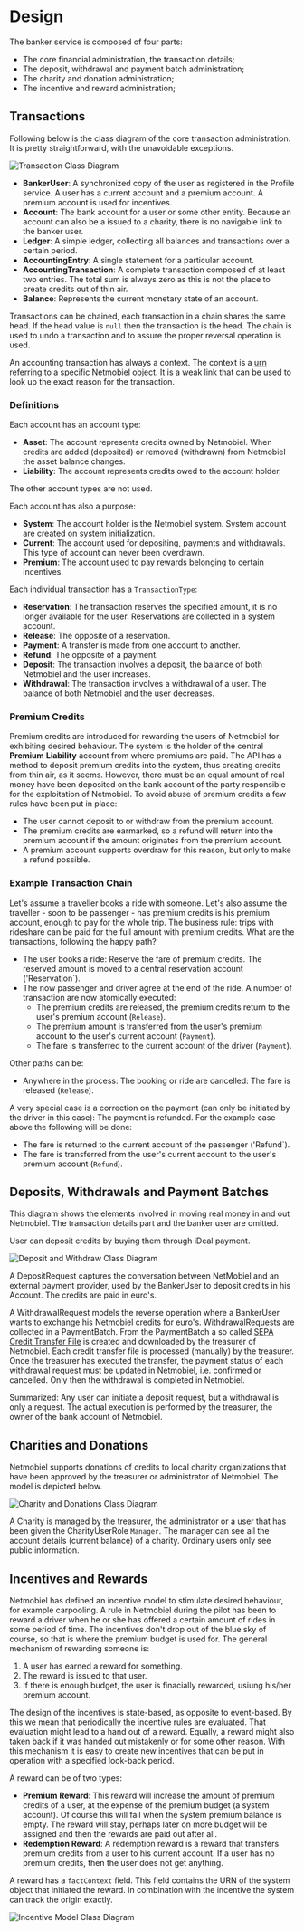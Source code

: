 # Design
The banker service is composed of four parts: 
* The core financial administration, the transaction details;
* The deposit, withdrawal and payment batch administration;
* The charity and donation administration;
* The incentive and reward administration;

## Transactions
Following below is the class diagram of the core transaction administration. It is pretty straightforward, with the unavoidable exceptions.

![Transaction Class Diagram](Banker-Transactions-Class-Diagram.png) 

* **BankerUser**: A synchronized copy of the user as registered in the Profile service. A user has a current account and a premium account. A premium account is used for incentives.
* **Account**: The bank account for a user or some other entity. Because an account can also be a issued to a charity, there is no navigable link to the banker user.
* **Ledger**: A simple ledger, collecting all balances and transactions over a certain period.
* **AccountingEntry**: A single statement for a particular account.
* **AccountingTransaction**: A complete transaction composed of at least two entries. The total sum is always zero as this is not the place to create credits out of thin air.
* **Balance**: Represents the current monetary state of an account. 

Transactions can be chained, each transaction in a chain shares the same head. If the head value is `null` then the transaction is the head. The chain is used to undo a transaction and to assure the proper reversal operation is used.

An accounting transaction has always a context. The context is a [urn](../../doc/design.md#identification-of-system-objects) referring to a specific Netmobiel object. It is a weak link that can be used to look up the exact reason for the transaction.

### Definitions
Each account has an account type: 
* **Asset**: The account represents credits owned by Netmobiel. When credits are added (deposited) or removed (withdrawn) from Netmobiel the asset balance changes.
* **Liability**: The account represents credits owed to the account holder. 

The other account types are not used.

Each account has also a purpose: 
* **System**: The account holder is the Netmobiel system. System account are created on system initialization. 
* **Current**: The account used for depositing, payments and withdrawals. This type of account can never been overdrawn.
* **Premium**: The account used to pay rewards belonging to certain incentives. 

Each individual transaction has a `TransactionType`:
* **Reservation**: The transaction reserves the specified amount, it is no longer available for the user. Reservations are collected in a system account.
* **Release**: The opposite of a reservation.
* **Payment**:  A transfer is made from one account to another.
* **Refund**: The opposite of a payment.
* **Deposit**: The transaction involves a deposit, the balance of both Netmobiel and the user increases.
* **Withdrawal**: The transaction involves a withdrawal of a user. The balance of both Netmobiel and the user decreases. 

### Premium Credits
Premium credits are introduced for rewarding the users of Netmobiel for exhibiting desired behaviour. The system is the holder of the central **Premium** **Liability** account from where premiums are paid. The API has a method to deposit premium credits into the system, thus creating credits from thin air, as it seems. However, there must be an equal amount of real money have been deposited on the bank account of the party responsible for the exploitation of Netmobiel. To avoid abuse of premium credits a few rules have been put in place:
* The user cannot deposit to or withdraw from the premium account. 
* The premium credits are earmarked, so a refund will return into the premium account if the amount originates from the premium account.
* A premium account supports overdraw for this reason, but only to make a refund possible. 

### Example Transaction Chain
Let's assume a traveller books a ride with someone. Let's also assume the traveller - soon to be passenger - has premium credits is his premium account, enough to pay for the whole trip. The business rule: trips with rideshare can be paid for the full amount with premium credits. What are the transactions, following the happy path?
* The user books a ride: Reserve the fare of premium credits. The reserved amount is moved to a central reservation account ('Reservation`).
* The now passenger and driver agree at the end of the ride. A number of transaction are now atomically executed:
  - The premium credits are released, the premium credits return to the user's premium account (`Release`).
  - The premium amount is transferred from the user's premium account to the user's current account (`Payment`).
  - The fare is transferred to the current account of the driver (`Payment`).

Other paths can be:
* Anywhere in the process: The booking or ride are cancelled: The fare is released (`Release`).

A very special case is a correction on the payment (can only be initiated by the driver in this case): The payment is refunded. For the example case above the following will be done:
* The fare is returned to the current account of the passenger ('Refund`).
* The fare is transferred from the user's current account to the user's premium account (`Refund`).

## Deposits, Withdrawals and Payment Batches
This diagram shows the elements involved in moving real money in and out Netmobiel. The transaction details part and the banker user are omitted.

User can deposit credits by buying them through iDeal payment. 

![Deposit and Withdraw Class Diagram](Banker-Deposit-and-Withdraw-Class-Diagram.png)

A DepositRequest captures the conversation between NetMobiel and an external payment provider, used by the BankerUser to deposit credits in his Account. The credits are paid in euro's.

A WithdrawalRequest models the reverse operation where a BankerUser wants to exchange his Netmobiel credits for euro's. WithdrawalRequests are collected in a PaymentBatch. From the PaymentBatch a so called [SEPA Credit Transfer File](https://www.abnamro.nl/en/commercialbanking/products/payments/sepa/credit-transfer/index.html) is created and downloaded by the treasurer of Netmobiel. Each credit transfer file is processed (manually) by the treasurer. Once the treasurer has executed the transfer, the payment status of each withdrawal request must be updated in Netmobiel, i.e. confirmed or cancelled. Only then the withdrawal is completed in Netmobiel.

Summarized: Any user can initiate a deposit request, but a withdrawal is only a request. The actual execution is performed by the treasurer, the owner of the bank account of Netmobiel.

## Charities and Donations
Netmobiel supports donations of credits to local charity organizations that have been approved by the treasurer or administrator of Netmobiel. The model is depicted below.

![Charity and Donations Class Diagram](Banker-Charity-and-Donations-Class-Diagram.png)

A Charity is managed by the treasurer, the administrator or a user that has been given the CharityUserRole `Manager`. The manager can see all the account details (current balance) of a charity. Ordinary users only see public information.


## Incentives and Rewards
Netmobiel has defined an incentive model to stimulate desired behaviour, for example carpooling. A rule in Netmobiel during the pilot has been to reward a driver when he or she has offered a certain amount of rides in some period of time. The incentives don't drop out of the blue sky of course, so that is where the premium budget is used for. The general mechanism of rewarding someone is:
1. A user has earned a reward for something.
1. The reward is issued to that user.
1. If there is enough budget, the user is finacially rewarded, usiung his/her premium account.

The design of the incentives is state-based, as opposite to event-based. By this we mean that periodically the incentive rules are evaluated. That evaluation might lead to a hand out of a reward. Equally, a reward might also taken back if it was handed out mistakenly or for some other reason. With this mechanism it is easy to create new  incentives that can be put in operation with a specified look-back period.

A reward can be of two types:
* **Premium Reward**: This reward will increase the amount of premium credits of a user, at the expense of the premium budget (a system account). Of course this will fail when the system premium balance is empty. The reward will stay, perhaps later on more budget will be assigned and then the rewards are paid out after all.
* **Redemption Reward**: A redemption reward is a reward that transfers premium credits from a user to his current account. If a user has no premium credits, then the user does not get anything.

 A reward has a `factContext` field. This field contains the URN of the system object that initiated the reward. In combination with the incentive the system can track the origin exactly.

![Incentive Model Class Diagram](Banker-Incentive-Model-Class-Diagram.png)

